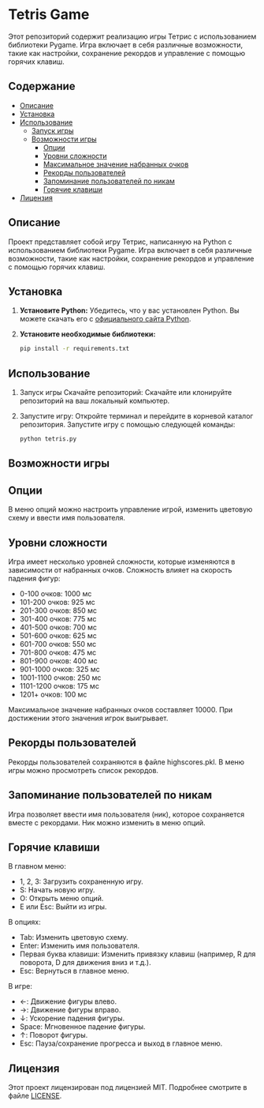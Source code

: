 # Tetris Game

Этот репозиторий содержит реализацию игры Тетрис с использованием библиотеки Pygame. Игра включает в себя различные возможности, такие как настройки, сохранение рекордов и управление с помощью горячих клавиш.

## Содержание

- [Описание](#описание)
- [Установка](#установка)
- [Использование](#использование)
  - [Запуск игры](#запуск-игры)
  - [Возможности игры](#возможности-игры)
    - [Опции](#опции)
    - [Уровни сложности](#уровни-сложности)
    - [Максимальное значение набранных очков](#максимальное-значение-набранных-очков)
    - [Рекорды пользователей](#рекорды-пользователей)
    - [Запоминание пользователей по никам](#запоминание-пользователей-по-никам)
    - [Горячие клавиши](#горячие-клавиши)
- [Лицензия](#лицензия)

## Описание

Проект представляет собой игру Тетрис, написанную на Python с использованием библиотеки Pygame. Игра включает в себя различные возможности, такие как настройки, сохранение рекордов и управление с помощью горячих клавиш.

## Установка

1. **Установите Python:**
   Убедитесь, что у вас установлен Python. Вы можете скачать его с [официального сайта Python](https://www.python.org/downloads/).

2. **Установите необходимые библиотеки:**
   ```sh
   pip install -r requirements.txt
   ```

## Использование

1. Запуск игры
   Скачайте репозиторий:
   Скачайте или клонируйте репозиторий на ваш локальный компьютер.

2. Запустите игру:
   Откройте терминал и перейдите в корневой каталог репозитория. Запустите игру с помощью следующей команды:
   ```sh
   python tetris.py

## Возможности игры
## Опции
   В меню опций можно настроить управление игрой, изменить цветовую схему и ввести имя пользователя.

## Уровни сложности
   Игра имеет несколько уровней сложности, которые изменяются в зависимости от набранных очков. Сложность влияет на скорость падения фигур:
   
  - 0-100 очков: 1000 мс
  - 101-200 очков: 925 мс
  - 201-300 очков: 850 мс
  - 301-400 очков: 775 мс
  - 401-500 очков: 700 мс
  - 501-600 очков: 625 мс
  - 601-700 очков: 550 мс
  - 701-800 очков: 475 мс
  - 801-900 очков: 400 мс
  - 901-1000 очков: 325 мс
  - 1001-1100 очков: 250 мс
  - 1101-1200 очков: 175 мс
  - 1201+ очков: 100 мс
   
   Максимальное значение набранных очков составляет 10000. При достижении этого значения игрок выигрывает.

## Рекорды пользователей
   Рекорды пользователей сохраняются в файле highscores.pkl. В меню игры можно просмотреть список рекордов.

## Запоминание пользователей по никам
   Игра позволяет ввести имя пользователя (ник), которое сохраняется вместе с рекордами. Ник можно изменить в меню опций.

## Горячие клавиши
   
   В главном меню:
  - 1, 2, 3: Загрузить сохраненную игру.
  - S: Начать новую игру.
  - O: Открыть меню опций.
  - E или Esc: Выйти из игры.

   В опциях:
  - Tab: Изменить цветовую схему.
  - Enter: Изменить имя пользователя.
  - Первая буква клавиши: Изменить привязку клавиш (например, R для поворота, D для движения вниз и т.д.).
  - Esc: Вернуться в главное меню.
  
   В игре:
  - ←: Движение фигуры влево.
  - →: Движение фигуры вправо.
  - ↓: Ускорение падения фигуры.
  - Space: Мгновенное падение фигуры.
  - ↑: Поворот фигуры.
  - Esc: Пауза/сохранение прогресса и выход в главное меню.
  
## Лицензия
   Этот проект лицензирован под лицензией MIT. Подробнее смотрите в файле [LICENSE](https://opensource.org/license/MIT).
